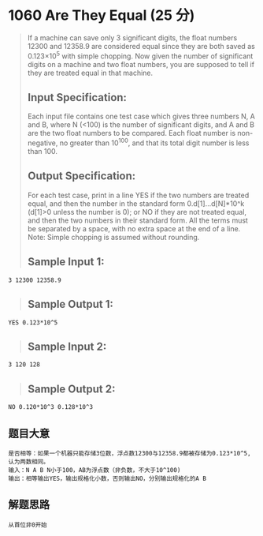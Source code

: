 # 1060 Are They Equal (25 分)
> If a machine can save only 3 significant digits, the float numbers 12300 and 12358.9 are considered equal since they are both saved as 0.123×10<sup>​5</sup> with simple chopping. Now given the number of significant digits on a machine and two float numbers, you are supposed to tell if they are treated equal in that machine.
> ## Input Specification:  
> Each input file contains one test case which gives three numbers N, A and B, where N (<100) is the number of significant digits, and A and B are the two float numbers to be compared. Each float number is non-negative, no greater than 10<sup>100</sup>​​, and that its total digit number is less than 100.
> ## Output Specification:  
> For each test case, print in a line YES if the two numbers are treated equal, and then the number in the standard form 0.d[1]...d[N]*10^k (d[1]>0 unless the number is 0); or NO if they are not treated equal, and then the two numbers in their standard form. All the terms must be separated by a space, with no extra space at the end of a line.  
> Note: Simple chopping is assumed without rounding.  
> ## Sample Input 1:
```
3 12300 12358.9
```
> ## Sample Output 1:
```
YES 0.123*10^5
```
> ## Sample Input 2:  
```
3 120 128
```
> ## Sample Output 2:
```
NO 0.120*10^3 0.128*10^3
```
## 题目大意
```
是否相等：如果一个机器只能存储3位数，浮点数12300与12358.9都被存储为0.123*10^5,认为两数相同。
输入：N A B N小于100，AB为浮点数（非负数，不大于10^100)
输出：相等输出YES，输出规格化小数，否则输出NO，分别输出规格化的A B
```
## 解题思路
```
从首位非0开始
```